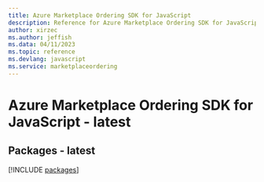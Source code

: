 ```yaml
---
title: Azure Marketplace Ordering SDK for JavaScript
description: Reference for Azure Marketplace Ordering SDK for JavaScript
author: xirzec
ms.author: jeffish
ms.data: 04/11/2023
ms.topic: reference
ms.devlang: javascript
ms.service: marketplaceordering
---
```

# Azure Marketplace Ordering SDK for JavaScript - latest
## Packages - latest
[!INCLUDE [packages](marketplace-ordering-index.md)]